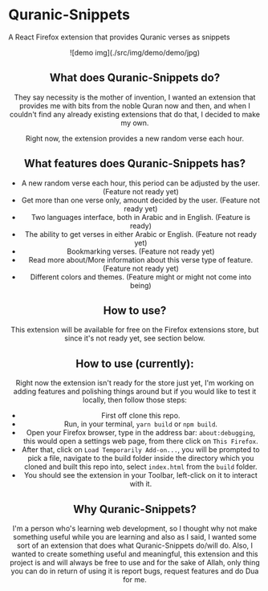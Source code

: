 # Quranic-Snippets

A React Firefox extension that provides Quranic verses as snippets

<div align="center">
  ![demo img](./src/img/demo/demo/jpg)
<div/>

## What does Quranic-Snippets do?

They say necessity is the mother of invention, I wanted an extension that provides me with bits from the noble Quran now and then, and when I couldn't find any already existing extensions that do that, I decided to make my own.

Right now, the extension provides a new random verse each hour.


## What features does Quranic-Snippets has?

- A new random verse each hour, this period can be adjusted by the user. (Feature not ready yet)
- Get more than one verse only, amount decided by the user. (Feature not ready yet)
- Two languages interface, both in Arabic and in English. (Feature is ready)
- The ability to get verses in either Arabic or English. (Feature not ready yet)
- Bookmarking verses. (Feature not ready yet)
- Read more about/More information about this verse type of feature. (Feature not ready yet)
- Different colors and themes. (Feature might or might not come into being)

## How to use?

This extension will be available for free on the Firefox extensions store, but since it's not ready yet, see section below.

## How to use (currently): 

Right now the extension isn't ready for the store just yet, I'm working on adding features and polishing things around but if you would like to test it locally, then follow those steps:
- First off clone this repo.
- Run, in your terminal, `yarn build` or `npm build`.
- Open your Firefox browser, type in the address bar: `about:debugging`, this would open a settings web page, from there click on `This Firefox`.
- After that, click on `Load Temporarily Add-on...`, you will be prompted to pick a file, navigate to the build folder inside the directory which you cloned and built this repo into, select `index.html` from the `build` folder.
- You should see the extension in your Toolbar, left-click on it to interact with it.

## Why Quranic-Snippets?

I'm a person who's learning web development, so I thought why not make something useful while you are learning and also as I said, I wanted some sort of an extension that does what Quranic-Snippets do/will do. Also, I wanted to create something useful and meaningful, this extension and this project is and will always be free to use and for the sake of Allah, only thing you can do in return of using it is report bugs, request features and do Dua for me.
